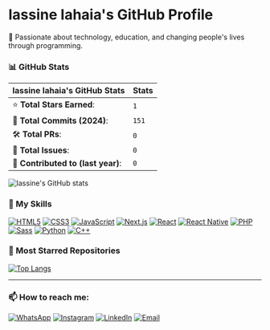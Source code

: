 # Iassine Iahaia's GitHub Profile

🚀 Passionate about technology, education, and changing people's lives through programming.

### 📊 GitHub Stats

| Iassine Iahaia's GitHub Stats | Stats |
|-------------------------------|-------|
| ⭐ **Total Stars Earned**:      | `1`                 |
| 📜 **Total Commits (2024)**:    | `151`               |
| 🛠️ **Total PRs**:               | `0`                 |
| 🐛 **Total Issues**:            | `0`                 |
| 🌟 **Contributed to (last year)**: | `0`               |

![Iassine's GitHub stats](https://github-readme-stats.vercel.app/api?username=IassineIahaia&show_icons=true&theme=radical)

### 🔧 My Skills

[![HTML5](https://img.shields.io/badge/-HTML5-E34F26?style=flat-square&logo=html5&logoColor=white)](https://developer.mozilla.org/en-US/docs/Web/HTML)
[![CSS3](https://img.shields.io/badge/-CSS3-1572B6?style=flat-square&logo=css3)](https://developer.mozilla.org/en-US/docs/Web/CSS)
[![JavaScript](https://img.shields.io/badge/-JavaScript-F7DF1E?style=flat-square&logo=javascript&logoColor=black)](https://developer.mozilla.org/en-US/docs/Web/JavaScript)
[![Next.js](https://img.shields.io/badge/-Next.js-000000?style=flat-square&logo=nextdotjs)](https://nextjs.org/)
[![React](https://img.shields.io/badge/-React-61DAFB?style=flat-square&logo=react&logoColor=black)](https://reactjs.org/)
[![React Native](https://img.shields.io/badge/-React%20Native-61DAFB?style=flat-square&logo=react&logoColor=black)](https://reactnative.dev/)
[![PHP](https://img.shields.io/badge/-PHP-777BB4?style=flat-square&logo=php)](https://www.php.net/)
[![Sass](https://img.shields.io/badge/-Sass-CC6699?style=flat-square&logo=sass&logoColor=white)](https://sass-lang.com/)
[![Python](https://img.shields.io/badge/-Python-3776AB?style=flat-square&logo=python&logoColor=white)](https://www.python.org/)
[![C++](https://img.shields.io/badge/-C++-00599C?style=flat-square&logo=cplusplus&logoColor=white)](https://isocpp.org/)

### 🌟 Most Starred Repositories

[![Top Langs](https://github-readme-stats.vercel.app/api/top-langs/?username=IassineIahaia&layout=compact&theme=radical)](https://github.com/IassineIahaia)

---

### 📫 How to reach me:
[![WhatsApp](https://img.shields.io/badge/WhatsApp-25D366?style=flat-square&logo=whatsapp&logoColor=white)](+258842800063)
[![Instagram](https://img.shields.io/badge/Instagram-E4405F?style=flat-square&logo=instagram&logoColor=white)](your-instagram-link)
[![LinkedIn](https://img.shields.io/badge/LinkedIn-0077B5?style=flat-square&logo=linkedin&logoColor=white)](your-linkedin-link)
[![Email](https://img.shields.io/badge/Email-D14836?style=flat-square&logo=gmail&logoColor=white)](mailto:your-email@example.com)


